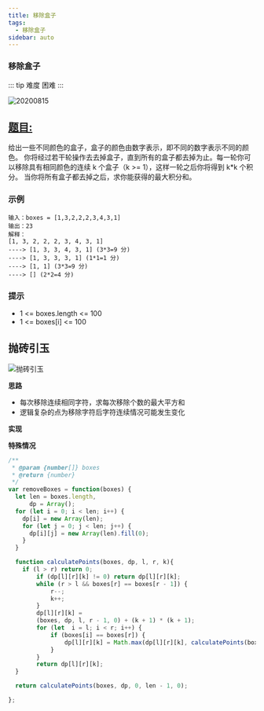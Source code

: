 ```yaml
---
title: 移除盒子
tags:
  - 移除盒子
sidebar: auto
---
```


### 移除盒子

::: tip 难度
困难
:::

![20200815](http://qiniu.gaowenju.com/leecode/banner/20200815.jpg)

## [题目:](https://leetcode-cn.com/problems/remove-boxes/)

给出一些不同颜色的盒子，盒子的颜色由数字表示，即不同的数字表示不同的颜色。
你将经过若干轮操作去去掉盒子，直到所有的盒子都去掉为止。每一轮你可以移除具有相同颜色的连续 k 个盒子（k >= 1），这样一轮之后你将得到 k*k 个积分。
当你将所有盒子都去掉之后，求你能获得的最大积分和。

### 示例

```
输入：boxes = [1,3,2,2,2,3,4,3,1]
输出：23
解释：
[1, 3, 2, 2, 2, 3, 4, 3, 1] 
----> [1, 3, 3, 4, 3, 1] (3*3=9 分) 
----> [1, 3, 3, 3, 1] (1*1=1 分) 
----> [1, 1] (3*3=9 分) 
----> [] (2*2=4 分)
```

### 提示

- 1 <= boxes.length <= 100
- 1 <= boxes[i] <= 100

## 抛砖引玉

![抛砖引玉](http://qiniu.gaowenju.com/leecode/20200815.png)

**思路**

- 每次移除连续相同字符，求每次移除个数的最大平方和
- 逻辑复杂的点为移除字符后字符连续情况可能发生变化

**实现**


**特殊情况**


```javascript
/**
 * @param {number[]} boxes
 * @return {number}
 */
var removeBoxes = function(boxes) {
  let len = boxes.length,
      dp = Array();
  for (let i = 0; i < len; i++) {
    dp[i] = new Array(len);
    for (let j = 0; j < len; j++) {
      dp[i][j] = new Array(len).fill(0);
    }
  }

  function calculatePoints(boxes, dp, l, r, k){
    if (l > r) return 0;
        if (dp[l][r][k] != 0) return dp[l][r][k];
        while (r > l && boxes[r] == boxes[r - 1]) {
            r--;
            k++;
        }
        dp[l][r][k] = 
        (boxes, dp, l, r - 1, 0) + (k + 1) * (k + 1);
        for (let  i = l; i < r; i++) {
            if (boxes[i] == boxes[r]) {
                dp[l][r][k] = Math.max(dp[l][r][k], calculatePoints(boxes, dp, l, i, k + 1) + calculatePoints(boxes, dp, i + 1, r - 1, 0));
            }
        }
        return dp[l][r][k];
  }

  return calculatePoints(boxes, dp, 0, len - 1, 0);

};
```



